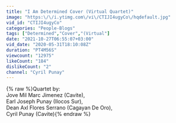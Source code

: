 ```yaml
---
title: "I Am Determined Cover (Virtual Quartet)"
image: "https:\/\/i.ytimg.com\/vi\/CTIJI4ugyCo\/hqdefault.jpg"
vid_id: "CTIJI4ugyCo"
categories: "People-Blogs"
tags: ["Determined","Cover","(Virtual"]
date: "2021-10-27T06:55:07+03:00"
vid_date: "2020-05-31T18:10:08Z"
duration: "PT4M56S"
viewcount: "12975"
likeCount: "184"
dislikeCount: "2"
channel: "Cyril Punay"
---
```

{% raw %}Quartet by: <br />Jove Mil Marc Jimenez (Cavite),<br />Earl Joseph Punay (Ilocos Sur),<br />Dean Axl Flores Serrano (Cagayan De Oro),<br />Cyril Punay (Cavite){% endraw %}
